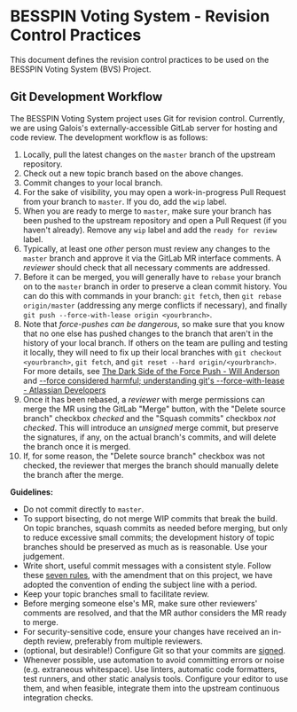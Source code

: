 # BESSPIN Voting System - Revision Control Practices

This document defines the revision control practices to be used on the BESSPIN Voting System (BVS) Project.

## Git Development Workflow

The BESSPIN Voting System project uses Git for revision control. Currently, we are using Galois's externally-accessible GitLab server for hosting and code review. The development workflow is as follows:

1. Locally, pull the latest changes on the `master` branch of the
   upstream repository.
2. Check out a new topic branch based on the above changes.
3. Commit changes to your local branch.
4. For the sake of visibility, you may open a work-in-progress Pull
   Request from your branch to `master`. If you do, add the `wip`
   label.
5. When you are ready to merge to `master`, make sure your branch has
   been pushed to the upstream repository and open a Pull Request (if
   you haven't already). Remove any `wip` label and add the `ready for review`
   label.
6. Typically, at least one _other_ person must review any changes to the `master`
   branch and approve it via the GitLab MR interface comments. A
   _reviewer_ should check that all necessary comments are addressed.
7. Before it can be merged, you will generally have to `rebase` your
   branch on to the `master` branch in order to preserve a clean commit
   history. You can do this with commands in your branch: `git fetch`,
   then `git rebase origin/master` (addressing any merge conflicts if
   necessary), and finally
   `git push --force-with-lease origin <yourbranch>`.
8. Note that *force-pushes can be dangerous*, so make sure that you know
   that no one else has pushed changes to the branch that aren't in the
   history of your local branch.  If others on the team are pulling and
   testing it locally, they will need to fix up their local branches with
   `git checkout <yourbranch>`, `git fetch`, and
   `git reset --hard origin/<yourbranch>`.
   For more details, see
   [The Dark Side of the Force Push - Will Anderson](http://willi.am/blog/2014/08/12/the-dark-side-of-the-force-push/)
   and [--force considered harmful; understanding git's --force-with-lease - Atlassian Developers](https://developer.atlassian.com/blog/2015/04/force-with-lease/)
9. Once it has been rebased, a _reviewer_ with merge permissions can merge
   the MR using the GitLab "Merge" button, with the "Delete source branch"
   checkbox _checked_ and the "Squash commits" checkbox _not checked_.
   This will introduce an _unsigned_ merge commit, but
   preserve the signatures, if any, on the actual branch's commits, and
   will delete the branch once it is merged.
10. If, for some reason, the "Delete source branch" checkbox was not checked,
   the reviewer that merges the branch should manually delete the branch
   after the merge.

**Guidelines:**

- Do not commit directly to `master`.
- To support bisecting, do not merge WIP commits that break the build.
  On topic branches, squash commits as needed before merging, but only
  to reduce excessive small commits; the development history of topic branches
  should be preserved as much as is reasonable. Use your judgement.
- Write short, useful commit messages with a consistent style. Follow
  these
  [seven rules](https://chris.beams.io/posts/git-commit/#seven-rules),
  with the amendment that on this project, we have adopted the
  convention of ending the subject line with a period.
- Keep your topic branches small to facilitate review.
- Before merging someone else's MR, make sure other reviewers'
  comments are resolved, and that the MR author considers the MR ready
  to merge.
- For security-sensitive code, ensure your changes have received an
  in-depth review, preferably from multiple reviewers.
- (optional, but desirable!) Configure Git so that your commits are
  [signed](https://git-scm.com/book/en/v2/Git-Tools-Signing-Your-Work).
- Whenever possible, use automation to avoid committing errors or
  noise (e.g. extraneous whitespace). Use linters, automatic code
  formatters, test runners, and other static analysis tools. Configure
  your editor to use them, and when feasible, integrate them into the
  upstream continuous integration checks.
